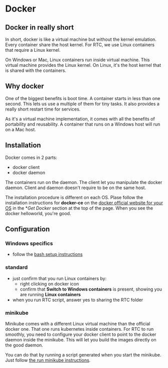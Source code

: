 # Docker
## Docker in really short
In short, docker is like a virtual machine but without the kernel emulation. Every container share the host kernel. For RTC, we use Linux containers that require a Linux kernel.

On Windows or Mac, Linux containers run inside virtual machine. This virtual machine provides the Linux kernel. On Linux, it's the host kernel that is shared with the containers.

## Why docker
One of the biggest benefits is boot time. A container starts in less than one second. This lets us use a multiple of them for tiny tasks. It also provides a really short restart time for services.

As it's a virtual machine implementation, it comes with all the benefits of portability and reusability. A container that runs on a Windows host will run on a Mac host.

## Installation
Docker comes in 2 parts:
- docker client
- docker daemon

The containers run on the daemon. The client let you manipulate the docker daemon. Client and daemon doesn't require to be on the same host.  

The installation procedure is different on each OS. Plase follow the installation instructions for **docker-ce** on the [docker official website for your OS][docker] in the **Get Docker* section at the top of the page. When you see the docker helloworld, you're good.

## Configuration
### Windows specifics
- follow the [bash setup instructions][bash-setup]

### standard
- just confirm that you run Linux containers by:
    - right clicking on docker icon
    - confirm that **Switch to Windows containers** is present, showing you are running **Linux containers**
- when you run RTC script, answer yes to sharing the RTC folder

### minikube
Minikube comes with a different Linux virtual machine than the official docker one. That one runs kubernetes inside containers. For RTC to run smoothly, you need to configure your docker client to point to the docker daemon inside the minikube. This will let you build the images directly on the good daemon.

You can do that by running a script generated when you start the minikube. Just follow [the run minikube instructions][run-minikube].

[docker]: https://www.docker.com/
[bash-setup]: ./bash-setup.md
[run-minikube]: ./run-minikube.md
